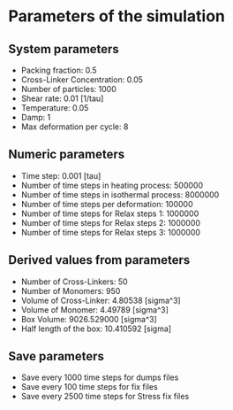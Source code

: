 # Parameters of the simulation

## System parameters 

- Packing fraction: 0.5
- Cross-Linker Concentration: 0.05
- Number of particles: 1000
- Shear rate: 0.01 [1/tau]
- Temperature: 0.05
- Damp: 1
- Max deformation per cycle: 8

 ## Numeric parameters 

- Time step: 0.001 [tau]
- Number of time steps in heating process: 500000
- Number of time steps in isothermal process: 8000000
- Number of time steps per deformation: 100000
- Number of time steps for Relax steps 1: 1000000
- Number of time steps for Relax steps 2: 1000000
- Number of time steps for Relax steps 3: 1000000

 ## Derived values from parameters 

- Number of Cross-Linkers: 50
- Number of Monomers: 950
- Volume of Cross-Linker: 4.80538 [sigma^3]
- Volume of Monomer: 4.49789 [sigma^3]
- Box Volume: 9026.529000 [sigma^3]
- Half length of the box: 10.410592 [sigma]

 ## Save parameters 

- Save every 1000 time steps for dumps files
- Save every 100 time steps for fix files
- Save every 2500 time steps for Stress fix files
